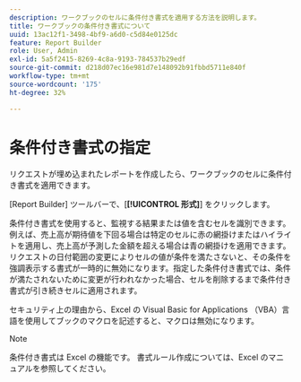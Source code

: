 ```yaml
---
description: ワークブックのセルに条件付き書式を適用する方法を説明します。
title: ワークブックの条件付き書式について
uuid: 13ac12f1-3498-4bf9-a6d0-c5d84e0125dc
feature: Report Builder
role: User, Admin
exl-id: 5a5f2415-8269-4c8a-9193-784537b29edf
source-git-commit: d218d07ec16e981d7e148092b91fbbd5711e840f
workflow-type: tm+mt
source-wordcount: '175'
ht-degree: 32%

---
```


# 条件付き書式の指定

リクエストが埋め込まれたレポートを作成したら、ワークブックのセルに条件付き書式を適用できます。

[Report Builder] ツールバーで、[**[!UICONTROL 形式]**] をクリックします。

条件付き書式を使用すると、監視する結果または値を含むセルを識別できます。例えば、売上高が期待値を下回る場合は特定のセルに赤の網掛けまたはハイライトを適用し、売上高が予測した金額を超える場合は青の網掛けを適用できます。 リクエストの日付範囲の変更によりセルの値が条件を満たさないと、その条件を強調表示する書式が一時的に無効になります。指定した条件付き書式では、条件が満たされないために変更が行われなかった場合、セルを削除するまで条件付き書式が引き続きセルに適用されます。

セキュリティ上の理由から、Excel の Visual Basic for Applications （VBA）言語を使用してブックのマクロを記述すると、マクロは無効になります。

>[!NOTE]
>
>条件付き書式は Excel の機能です。 書式ルール作成については、Excel のマニュアルを参照してください。
